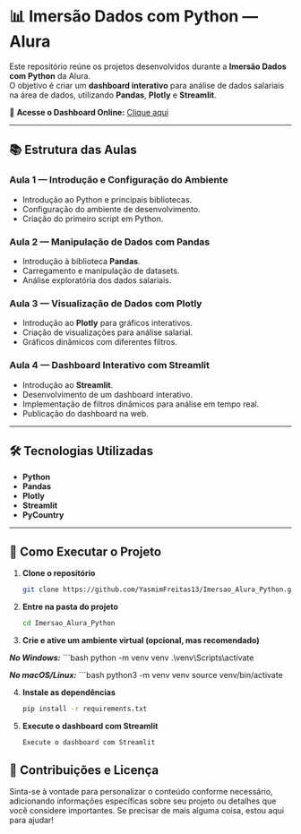 # 📊 Imersão Dados com Python — Alura

Este repositório reúne os projetos desenvolvidos durante a **Imersão Dados com Python** da Alura.  
O objetivo é criar um **dashboard interativo** para análise de dados salariais na área de dados, utilizando **Pandas**, **Plotly** e **Streamlit**.

🔗 **Acesse o Dashboard Online:** [Clique aqui](https://imersao-dados-python-alura-dashboard.streamlit.app/)

---

## 📚 Estrutura das Aulas

### **Aula 1 — Introdução e Configuração do Ambiente**
- Introdução ao Python e principais bibliotecas.
- Configuração do ambiente de desenvolvimento.
- Criação do primeiro script em Python.

### **Aula 2 — Manipulação de Dados com Pandas**
- Introdução à biblioteca **Pandas**.
- Carregamento e manipulação de datasets.
- Análise exploratória dos dados salariais.

### **Aula 3 — Visualização de Dados com Plotly**
- Introdução ao **Plotly** para gráficos interativos.
- Criação de visualizações para análise salarial.
- Gráficos dinâmicos com diferentes filtros.

### **Aula 4 — Dashboard Interativo com Streamlit**
- Introdução ao **Streamlit**.
- Desenvolvimento de um dashboard interativo.
- Implementação de filtros dinâmicos para análise em tempo real.
- Publicação do dashboard na web.

---

## 🛠 Tecnologias Utilizadas

- **Python**
- **Pandas**
- **Plotly**
- **Streamlit**
- **PyCountry**

---

## 🚀 Como Executar o Projeto

1. **Clone o repositório**  
   ```bash
   git clone https://github.com/YasmimFreitas13/Imersao_Alura_Python.git

2. **Entre na pasta do projeto**
    ```bash
   cd Imersao_Alura_Python

3. **Crie e ative um ambiente virtual (opcional, mas recomendado)**

***No Windows:***
    ```bash
   python -m venv venv
   .\venv\Scripts\activate

***No macOS/Linux:***
    ```bash
   python3 -m venv venv
   source venv/bin/activate

4. **Instale as dependências**
    ```bash
   pip install -r requirements.txt

5. **Execute o dashboard com Streamlit**
     ```bash
    Execute o dashboard com Streamlit

## 🤝 Contribuições e Licença

Sinta-se à vontade para personalizar o conteúdo conforme necessário, adicionando informações específicas sobre seu projeto ou detalhes que você considere importantes. Se precisar de mais alguma coisa, estou aqui para ajudar!
